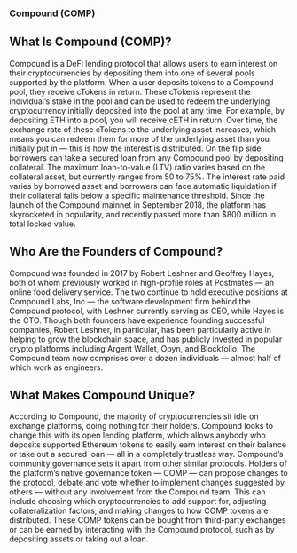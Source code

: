 ﻿
















### Compound (COMP)
## What Is Compound (COMP)?
Compound is a DeFi lending protocol that allows users to earn interest on their cryptocurrencies by depositing them into one of several pools supported by the platform.
When a user deposits tokens to a Compound pool, they receive cTokens in return. These cTokens represent the individual’s stake in the pool and can be used to redeem the underlying cryptocurrency initially deposited into the pool at any time. For example, by depositing ETH into a pool, you will receive cETH in return. Over time, the exchange rate of these cTokens to the underlying asset increases, which means you can redeem them for more of the underlying asset than you initially put in — this is how the interest is distributed.
On the flip side, borrowers can take a secured loan from any Compound pool by depositing collateral. The maximum loan-to-value (LTV) ratio varies based on the collateral asset, but currently ranges from 50 to 75%. The interest rate paid varies by borrowed asset and borrowers can face automatic liquidation if their collateral falls below a specific maintenance threshold.
Since the launch of the Compound mainnet in September 2018, the platform has skyrocketed in popularity, and recently passed more than $800 million in total locked value.

## Who Are the Founders of Compound?
Compound was founded in 2017 by Robert Leshner and Geoffrey Hayes, both of whom previously worked in high-profile roles at Postmates — an online food delivery service. The two continue to hold executive positions at Compound Labs, Inc — the software development firm behind the Compound protocol, with Leshner currently serving as CEO, while Hayes is the CTO.
Though both founders have experience founding successful companies, Robert Leshner, in particular, has been particularly active in helping to grow the blockchain space, and has publicly invested in popular crypto platforms including Argent Wallet, Opyn, and Blockfolio.
The Compound team now comprises over a dozen individuals — almost half of which work as engineers.

## What Makes Compound Unique?
According to Compound, the majority of cryptocurrencies sit idle on exchange platforms, doing nothing for their holders. Compound looks to change this with its open lending platform, which allows anybody who deposits supported Ethereum tokens to easily earn interest on their balance or take out a secured loan — all in a completely trustless way.
Compound’s community governance sets it apart from other similar protocols. Holders of the platform’s native governance token — COMP — can propose changes to the protocol, debate and vote whether to implement changes suggested by others — without any involvement from the Compound team. This can include choosing which cryptocurrencies to add support for, adjusting collateralization factors, and making changes to how COMP tokens are distributed.
These COMP tokens can be bought from third-party exchanges or can be earned by interacting with the Compound protocol, such as by depositing assets or taking out a loan.



